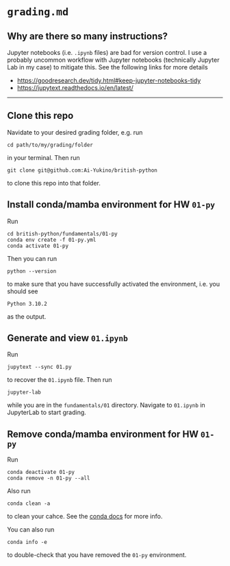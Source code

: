 # `grading.md`

## Why are there so many instructions?

Jupyter notebooks (i.e. `.ipynb` files) are bad for version control.
I use a probably uncommon workflow with Jupyter notebooks (technically Jupyter Lab in my case) to mitigate this.
See the following links for more details

- https://goodresearch.dev/tidy.html#keep-jupyter-notebooks-tidy
- https://jupytext.readthedocs.io/en/latest/

---

## Clone this repo

Navidate to your desired grading folder, e.g. run

```
cd path/to/my/grading/folder
```

in your terminal. Then run

```
git clone git@github.com:Ai-Yukino/british-python
```

to clone this repo into that folder.

## Install conda/mamba environment for HW `01-py`

Run

```
cd british-python/fundamentals/01-py
conda env create -f 01-py.yml
conda activate 01-py
```

Then you can run

```
python --version
```

to make sure that you have successfully activated the environment, i.e. you should see

```
Python 3.10.2
```

as the output.

## Generate and view `01.ipynb`

Run

```
jupytext --sync 01.py
```

to recover the `01.ipynb` file. Then run

```
jupyter-lab
```

while you are in the `fundamentals/01` directory. Navigate to `01.ipynb` in JupyterLab to start grading.

## Remove conda/mamba environment for HW `01-py`

Run

```
conda deactivate 01-py
conda remove -n 01-py --all
```

Also run

```
conda clean -a
```

to clean your cahce. See the [conda docs](https://docs.conda.io/projects/conda/en/latest/commands/clean.html) for more info.

You can also run

```
conda info -e
```

to double-check that you have removed the `01-py` environment.
